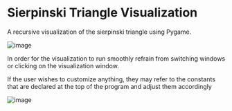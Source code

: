 # Sierpinski Triangle Visualization
 A recursive visualization of the sierpinski triangle using Pygame.
 
![image](https://user-images.githubusercontent.com/45114241/122685861-10374500-d1dc-11eb-83df-b5a9d949ed7f.png)

In order for the visualization to run smoothly refrain from switching windows or clicking on the visualization window.

If the user wishes to customize anything, they may refer to the constants that are declared at the top of the program and adjust them accordingly


![image](https://user-images.githubusercontent.com/45114241/122685675-ee898e00-d1da-11eb-830d-a2ec9ead176e.png)



